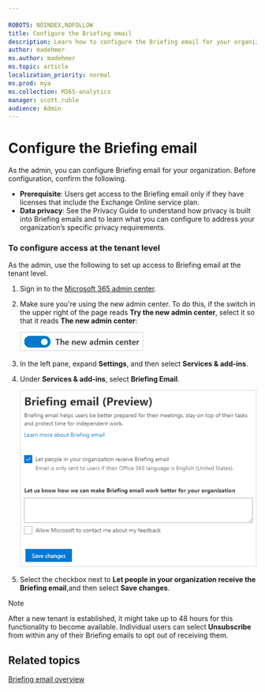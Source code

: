 ```yaml
---

ROBOTS: NOINDEX,NOFOLLOW
title: Configure the Briefing email
description: Learn how to configure the Briefing email for your organization as the admin
author: madehmer
ms.author: madehmer
ms.topic: article
localization_priority: normal 
ms.prod: mya
ms.collection: M365-analytics
manager: scott.ruble
audience: Admin
---
```


# Configure the Briefing email

As the admin, you can configure Briefing email for your organization. Before configuration, confirm the following.

* **Prerequisite**: Users get access to the Briefing email only if they have licenses that include the Exchange Online service plan.
* **Data privacy**: See the Privacy Guide to understand how privacy is built into Briefing emails and to learn what you can configure to address your organization’s specific privacy requirements.

### To configure access at the tenant level

As the admin, use the following to set up access to Briefing email at the tenant level.

1. Sign in to the [Microsoft 365 admin center](https://admin.microsoft.com/Adminportal).
2. Make sure you're using the new admin center. To do this, if the switch in the upper right of the page reads **Try the new admin center**, select it so that it reads **The new admin center**:

    ![New admin center](../WorkplaceAnalytics/images/mya/setup/the-new-admin-center.png)

3. In the left pane, expand **Settings**, and then select **Services & add-ins**.
4. Under **Services & add-ins**, select **Briefing Email**.

   ![Briefing email access](../Briefing/images/be-admin.png)

5. Select the checkbox next to **Let people in your organization receive the Briefing email**,and then select **Save changes**.

> [!Note]
> After a new tenant is established, it might take up to 48 hours for this functionality to become available. Individual users can select **Unsubscribe** from within any of their Briefing emails to opt out of receiving them.
<!--As the admin, you can set the Briefing email up at the [tenant level](#tenant-level-configuration) or the [user level](#user-level-configuration).

## Tenant-level configuration

You can enable or disable the Briefing email for all users in your organization at the tenant level. Use the following Exchange Online PowerShell cmdlets to set the tenant default:

  ```powershell
  Set-OrganizationIntelligenceConfig [-BriefingEmailDefault [<”Opt-in” | “Opt-out”>]
  ```

   * If you set **BriefingEmailDefault** parameter to **Opt-out**, the Briefing email will be Off by default for your organization. Users can then opt-in at [briefing.microsoft.com](https://briefing.microsoft.com).
   * If you set **BriefingEmailDefault** parameter to **Opt-in**, the Briefing email will be On by default for your organization. Users can then opt-out at [briefing.microsoft.com](https://briefing.microsoft.com). If no action is taken, this setting applies by default.

To get the current state of the Briefing email setting, use:

```powershell
Get-OrganizationIntelligenceConfig
```
    
## User-level configuration

You can also configure the Briefing email for individual users in your organization. At this level, you can completely opt-out a user, which turns off all Briefing email functionality for that user. However, the user can choose to opt back in at [briefing.microsoft.com](https://briefing.microsoft.com).

* To enable or disable the Briefing email for a specific user in your organization, use the following Exchange Online PowerShell cmdlets, where you replace “Contoso\Jill” with your applicable organization and username:

    ``` powershell
    Set-UserIntelligenceConfig -Identity Contoso\Jill [-BriefingEmailMode [<”Opt-in” | “Opt-out”>]
     ```

  - If you set the BriefingEmailMode parameter to Opt-out, the Briefing email will be Off by default for that user. Users can then opt-in from [briefing.microsoft.com](https://briefing.microsoft.com).
  - If you set the BriefingEmailMode parameter to Opt-in, the Briefing email will be On by default for that user. Users can then opt-out from [briefing.microsoft.com](https://briefing.microsoft.com). If no action occurs, this setting applies by default.

  For example, to get the current state of the Briefing email flag for “Contoso\Jill,” you'd use:

    ``` powershell
    Get-UserIntelligenceConfig -Identity Contoso\Jill
     ```

* Or you can set the parameter for multiple users with a PowerShell script that iterates through the users, changing the value one user at a time. Use the following script to:

  - List the user principal name for each user.
  - Set the specified Briefing email mode for each user.
  - Create a .csv file with all the users that were processed and shows their status.

  1. Create a comma-separated value (.csv) text file that contains the UserPrincipalName field and the location of the users you want to configure. For example:

    ``` powershell
    UserPrincipalName
    ClaudeL@contoso.onmicrosoft.com
    LynneB@contoso.onmicrosoft.com
    ShawnM@contoso.onmicrosoft.com
     ```

  2. Specify the location of the input .csv file, the output .csv file, and the value of **BriefingEmailMode** of **Opt-in** or **Opt-out** for each user:

    ``` powershell
    $inFileName="<path and file name of the input .csv file that contains the users, example: C:\admin\Users2Opt-out..csv>"
    $outFileName="<path and file name of the output .csv file that records the results, example: C:\admin\Users2Opt-out-Done..csv>"
    $briefingEmailMode = "Opt-in"
    
    $users=Import-Csv $inFileName
    ForEach ($user in $users)
    {
    $user.Userprincipalname
    $upn=$user.UserPrincipalName

    Set-UserInelligenceConfig –Identity $upn -BriefingEmailMode $briefingEmailMode
    Get-UserIntelligenceConfig –Identity $upn | Export-Csv $outFileName
    }
     ```

  3. Run the resulting commands at the PowerShell command prompt. For more information about the Exchange Online PowerShell, see [Connect to Exchange Online PowerShell](https://technet.microsoft.com/library/jj984289(v=exchg.160).aspx).-->


## Related topics

[Briefing email overview](be-overview.md)
